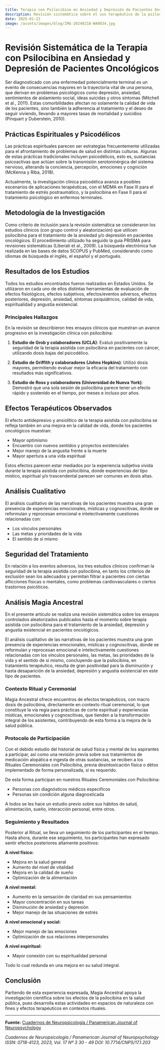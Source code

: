 ```yaml
---
title: Terapia con Psilocibina en Ansiedad y Depresión de Pacientes Oncológicos
description: Revisión sistemática sobre el uso terapéutico de la psilocibina para el tratamiento de ansiedad, depresión y angustia existencial en pacientes con cáncer
date: 2025-01-22
image: /assets/images/blog/IMG-20240218-WA0034.jpg
---
```


# Revisión Sistemática de la Terapia con Psilocibina en Ansiedad y Depresión de Pacientes Oncológicos

Ser diagnosticado con una enfermedad potencialmente terminal es un evento de consecuencias mayores en la trayectoria vital de una persona, que derivan en problemas psicológicos como depresión, ansiedad, sentimientos de aislamiento social, ideas suicidas y otros síntomas (Mitchell et al., 2011). Estas comorbilidades afectan no solamente la calidad de vida de los pacientes, sino también la adherencia al tratamiento y el deseo de seguir viviendo, llevando a mayores tasas de mortalidad y suicidios (Pinquart y Duberstein, 2010).

## Prácticas Espirituales y Psicodélicos

Las prácticas espirituales parecen ser estrategias frecuentemente utilizadas para el afrontamiento de problemas de salud en distintas culturas. Algunas de estas prácticas tradicionales incluyen psicodélicos, esto es, sustancias psicoactivas que actúan sobre la transmisión serotoninérgica del sistema nervioso, alterando la conciencia, percepción, emociones y cognición (McKenna y Riba, 2018).

Actualmente, la investigación clínica psicodélica avanza a posibles escenarios de aplicaciones terapéuticas, con el MDMA en Fase III para el tratamiento de estrés postraumático, y la psilocibina en Fase II para el tratamiento psicológico en enfermos terminales.

## Metodología de la Investigación

Como criterio de inclusión para la revisión sistemática se consideraron los estudios clínicos (con grupo control y aleatorización) que utilicen psilocibina para el tratamiento de la ansiedad y/o depresión en pacientes oncológicos. El procedimiento utilizado ha seguido la guía PRISMA para revisiones sistemáticas (Liberati et al., 2009). La búsqueda electrónica fue realizada en las bases de datos SCOPUS y PubMed, considerando como idiomas de búsqueda el inglés, el español y el portugués.

## Resultados de los Estudios

Todos los estudios encontrados fueron realizados en Estados Unidos. Se utilizaron en cada uno de ellos distintas herramientas de evaluación de efectos fisiológicos, efectos subjetivos, efectos/eventos adversos, efectos posteriores, depresión, ansiedad, síntomas psiquiátricos, calidad de vida, espiritualidad y angustia existencial.

### Principales Hallazgos

En la revisión se describieron tres ensayos clínicos que muestran un avance progresivo en la investigación clínica con psilocibina:

1. **Estudio de Grob y colaboradores (UCLA)**: Evaluó positivamente la seguridad de la terapia asistida con psilocibina en pacientes con cáncer, utilizando dosis bajas del psicodélico.

2. **Estudio de Griffith y colaboradores (Johns Hopkins)**: Utilizó dosis mayores, permitiendo evaluar mejor la eficacia del tratamiento con resultados más significativos.

3. **Estudio de Ross y colaboradores (Universidad de Nueva York)**: Demostró que una sola sesión de psilocibina parece tener un efecto rápido y sostenido en el tiempo, por meses e incluso por años.

## Efectos Terapéuticos Observados

El efecto antidepresivo y ansiolítico de la terapia asistida con psilocibina se refleja también en una mejora en la calidad de vida, donde los pacientes oncológicos muestran:

- Mayor optimismo
- Encuentro con nuevos sentidos y proyectos existenciales
- Mejor manejo de la angustia frente a la muerte
- Mayor apertura a una vida espiritual

Estos efectos parecen estar mediados por la experiencia subjetiva vivida durante la terapia asistida con psilocibina, donde experiencias del tipo místico, espiritual y/o trascendental parecen ser comunes en dosis altas.

## Análisis Cualitativo

El análisis cualitativo de las narrativas de los pacientes muestra una gran presencia de experiencias emocionales, místicas y cognoscitivas, donde se reformulan y reprocesan emocional e intelectivamente cuestiones relacionadas con:

- Los vínculos personales
- Las metas y prioridades de la vida
- El sentido de sí mismo

## Seguridad del Tratamiento

En relación a los eventos adversos, los tres estudios clínicos confirman la seguridad de la terapia asistida con psilocibina, en tanto los criterios de exclusión sean los adecuados y permitan filtrar a pacientes con ciertas aflicciones físicas o mentales, como problemas cardiovasculares o ciertos trastornos psicóticos.

## Análisis Magia Ancestral

En el presente artículo se realiza una revisión sistemática sobre los ensayos controlados aleatorizados publicados hasta el momento sobre terapia asistida con psilocibina para el tratamiento de la ansiedad, depresión y angustia existencial en pacientes oncológicos.

El análisis cualitativo de las narrativas de los pacientes muestra una gran presencia de experiencias emocionales, místicas y cognoscitivas, donde se reformulan y reprocesan emocional e intelectivamente cuestiones relacionadas con los vínculos personales, las metas, las prioridades de la vida y el sentido de sí mismo, concluyendo que la psilocibina, en tratamiento terapéutico, resulta de gran positividad para la disminución y hasta desaparición de la ansiedad, depresión y angustia existencial en este tipo de pacientes.

### Contexto Ritual y Ceremonial

Magia Ancestral ofrece encuentros de efectos terapéuticos, con macro dosis de psilocibina, directamente en contexto ritual ceremonial, lo que constituye la vía regia para prácticas de corte espiritual y experiencias místicas, emocionales y cognoscitivas, que tienden a la transformación integral de los asistentes, contribuyendo de esta forma a la mejora de la salud pública.

### Protocolo de Participación

Con el debido estudio del historial de salud física y mental de los aspirantes a participar, así como una revisión previa sobre sus tratamientos de medicación alopática e ingesta de otras sustancias, se reciben a los Rituales Ceremoniales con Psilocibina, previa desintoxicación física o détox implementado de forma personalizada, si es requerido.

De esta forma participan en nuestros Rituales Ceremoniales con Psilocibina:

- Personas con diagnósticos médicos específicos
- Personas sin condición alguna diagnosticada

A todos se les hace un estudio previo sobre sus hábitos de salud, alimentación, sueño, interacción personal, entre otros.

### Seguimiento y Resultados

Posterior al Ritual, se lleva un seguimiento de los participantes en el tiempo. Hasta ahora, durante ese seguimiento, los participantes han expresado sentir efectos posteriores altamente positivos:

**A nivel físico:**
- Mejora en la salud general
- Aumento del nivel de vitalidad
- Mejora en la calidad de sueño
- Optimización de la alimentación

**A nivel mental:**
- Aumento en la sensación de claridad en sus pensamientos
- Mayor concentración en sus tareas
- Disminución de ansiedad y depresión
- Mejor manejo de las situaciones de estrés

**A nivel emocional y social:**
- Mejor manejo de las emociones
- Optimización de sus relaciones interpersonales

**A nivel espiritual:**
- Mayor conexión con su espiritualidad personal

Todo lo cual redunda en una mejora en su salud integral.

## Conclusión

Partiendo de esta experiencia expresada, Magia Ancestral apoya la investigación científica sobre los efectos de la psilocibina en la salud pública, pues desarrolla estas actividades en espacios de naturaleza con fines y efectos terapéuticos en contextos rituales.

---

**Fuente:** [Cuadernos de Neuropsicología / Panamerican Journal of Neuropsychology](https://dialnet.unirioja.es/servlet/articulo?codigo=9223919)

*Cuadernos de Neuropsicología / Panamerican Journal of Neuropsychology ISSN: 0718-4123, 2023, Vol. 17 Nº 3 30 - 49 DOI: 10.7714/CNPS/17.1.203*
